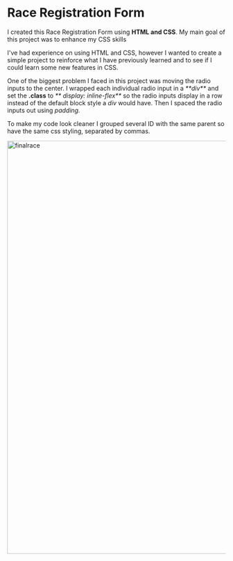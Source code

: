 <h1> <strong>Race Registration Form </strong></h1>
  
  <p> I created this Race Registration Form using <strong>HTML and CSS</strong>. My main goal of this project was to enhance my CSS skills </p>
<p> I've had experience on using HTML and CSS, however I wanted to create a simple project to reinforce what I have previously learned and to see if I could learn some new features in CSS. </p>
  <p> One of the biggest problem I faced in this project was moving the radio inputs to the center. I wrapped each individual radio input in a <em> **div** </em> and set the <strong> .class</strong> to <em> ** display: inline-flex**</em> so the radio inputs display in a row instead of the default block style a <em> div </em> would have. Then I spaced the radio inputs  out using <em> padding.</em> </p>
  
  <p> To make my code look cleaner I grouped several ID with the same parent so have the same css styling, separated by commas.</p> 

  <img width="954" alt="finalrace" src="https://user-images.githubusercontent.com/92884422/143886257-0e72697b-259f-4dc8-8572-aa4e82157be5.png">

    
 
    
    
    

